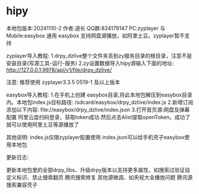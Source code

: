 # hipy
本地包版本:20241110-2 作者:道长 QQ群:824179147 PC:zyplayer 与 Mobile:easybox 通用 easybox 支持网盘源播放，如阿里土豆。zyplayer暂不支持

zyplayer导入教程: 1.drpy_dzlive整个文件夹丢到zy服务目录的根目录，注意不是安装目录(写源工具-运行-服务) 2.zy设置数据导入hipy源输入下面的地址: http://127.0.0.1:9978/api/v1/file/drpy_dzlive/

注意: 推荐使用 zyplayer3.3.5 0519-1 及以上版本

easybox导入教程: 1.在手机上创建 easybox目录,将此本地包解压到easybox目录内。本地包index.js目标路径: /sdcard/easybox/drpy_dzlive/index.js 2.新增订阅添加以下内容: file://easybox/drpy_dzlive/index.json 3.打开首页源:网盘及弹幕配置 阿里云盘扫码登录，获取token成功.然后点击Alist提取openToken。成功了就可以使用阿里土豆等源播放了

其他说明: index.js仅限zyplayer配置使用 index.json可以给手机壳子easybox使用本地包

更新日志:

更新本地包里的全部drpy_libs、升级drpy版本以支持更多属性，如搜索过验证自定义标识、禁止搜索翻页
腾讯搜索修复
其他源微调、如央视大全播放问题
腾讯源搜索兼容壳子
